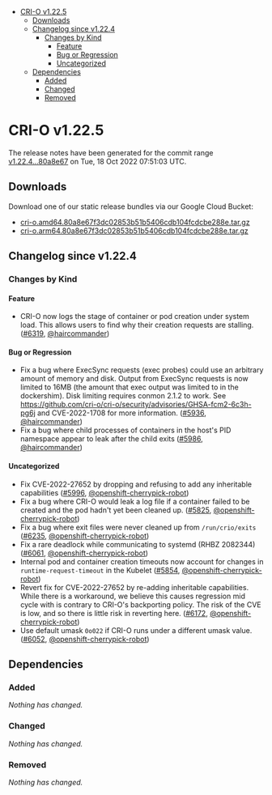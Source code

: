 - [CRI-O v1.22.5](#cri-o-v1225)
  - [Downloads](#downloads)
  - [Changelog since v1.22.4](#changelog-since-v1224)
    - [Changes by Kind](#changes-by-kind)
      - [Feature](#feature)
      - [Bug or Regression](#bug-or-regression)
      - [Uncategorized](#uncategorized)
  - [Dependencies](#dependencies)
    - [Added](#added)
    - [Changed](#changed)
    - [Removed](#removed)

# CRI-O v1.22.5

The release notes have been generated for the commit range
[v1.22.4...80a8e67](https://github.com/cri-o/cri-o/compare/v1.22.4...80a8e67f3dc02853b51b5406cdb104fcdcbe288e) on Tue, 18 Oct 2022 07:51:03 UTC.

## Downloads

Download one of our static release bundles via our Google Cloud Bucket:

- [cri-o.amd64.80a8e67f3dc02853b51b5406cdb104fcdcbe288e.tar.gz](https://storage.googleapis.com/cri-o/artifacts/cri-o.amd64.80a8e67f3dc02853b51b5406cdb104fcdcbe288e.tar.gz)
- [cri-o.arm64.80a8e67f3dc02853b51b5406cdb104fcdcbe288e.tar.gz](https://storage.googleapis.com/cri-o/artifacts/cri-o.arm64.80a8e67f3dc02853b51b5406cdb104fcdcbe288e.tar.gz)

## Changelog since v1.22.4

### Changes by Kind

#### Feature
 - CRI-O now logs the stage of container or pod creation under system load. This allows users to find why their creation requests are stalling. ([#6319](https://github.com/cri-o/cri-o/pull/6319), [@haircommander](https://github.com/haircommander))

#### Bug or Regression
 - Fix a bug where ExecSync requests (exec probes) could use an arbitrary amount of memory and disk. Output from ExecSync requests is now limited to 16MB (the amount that exec output was limited to in the dockershim). Disk limiting requires conmon 2.1.2 to work. See https://github.com/cri-o/cri-o/security/advisories/GHSA-fcm2-6c3h-pg6j and CVE-2022-1708 for more information. ([#5936](https://github.com/cri-o/cri-o/pull/5936), [@haircommander](https://github.com/haircommander))
 - Fix a bug where child processes of containers in the host's PID namespace appear to leak after the child exits ([#5986](https://github.com/cri-o/cri-o/pull/5986), [@haircommander](https://github.com/haircommander))

#### Uncategorized
 - Fix CVE-2022-27652 by dropping and refusing to add any inheritable capabilities ([#5996](https://github.com/cri-o/cri-o/pull/5996), [@openshift-cherrypick-robot](https://github.com/openshift-cherrypick-robot))
 - Fix a bug where CRI-O would leak a log file if a container failed to be created and the pod hadn't yet been cleaned up. ([#5825](https://github.com/cri-o/cri-o/pull/5825), [@openshift-cherrypick-robot](https://github.com/openshift-cherrypick-robot))
 - Fix a bug where exit files were never cleaned up from `/run/crio/exits` ([#6235](https://github.com/cri-o/cri-o/pull/6235), [@openshift-cherrypick-robot](https://github.com/openshift-cherrypick-robot))
 - Fix a rare deadlock while communicating to systemd (RHBZ 2082344) ([#6061](https://github.com/cri-o/cri-o/pull/6061), [@openshift-cherrypick-robot](https://github.com/openshift-cherrypick-robot))
 - Internal pod and container creation timeouts now account for changes in `runtime-request-timeout` in the Kubelet ([#5854](https://github.com/cri-o/cri-o/pull/5854), [@openshift-cherrypick-robot](https://github.com/openshift-cherrypick-robot))
 - Revert fix for CVE-2022-27652 by re-adding inheritable capabilities. While there is a workaround, we believe this causes regression mid cycle with is contrary to CRI-O's backporting policy. The risk of the CVE is low, and so there is little risk in reverting here. ([#6172](https://github.com/cri-o/cri-o/pull/6172), [@openshift-cherrypick-robot](https://github.com/openshift-cherrypick-robot))
 - Use default umask `0o022` if CRI-O runs under a different umask value. ([#6052](https://github.com/cri-o/cri-o/pull/6052), [@openshift-cherrypick-robot](https://github.com/openshift-cherrypick-robot))

## Dependencies

### Added
_Nothing has changed._

### Changed
_Nothing has changed._

### Removed
_Nothing has changed._
